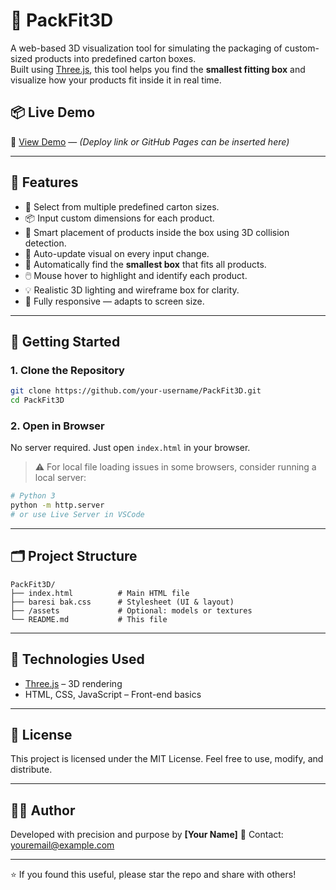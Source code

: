 # 🧊 PackFit3D

A web-based 3D visualization tool for simulating the packaging of custom-sized products into predefined carton boxes.  
Built using [Three.js](https://threejs.org), this tool helps you find the **smallest fitting box** and visualize how your products fit inside it in real time.

## 📦 Live Demo

🚀 [View Demo](#) — *(Deploy link or GitHub Pages can be inserted here)*

---

## 🔧 Features

- 📐 Select from multiple predefined carton sizes.
- 📦 Input custom dimensions for each product.
- 🧠 Smart placement of products inside the box using 3D collision detection.
- 🔄 Auto-update visual on every input change.
- 🎯 Automatically find the **smallest box** that fits all products.
- 🖱️ Mouse hover to highlight and identify each product.
- 💡 Realistic 3D lighting and wireframe box for clarity.
- 📱 Fully responsive — adapts to screen size.

---

## 🚀 Getting Started

### 1. Clone the Repository

```bash
git clone https://github.com/your-username/PackFit3D.git
cd PackFit3D
````

### 2. Open in Browser

No server required. Just open `index.html` in your browser.

> ⚠️ For local file loading issues in some browsers, consider running a local server:

```bash
# Python 3
python -m http.server
# or use Live Server in VSCode
```

---

## 🗂 Project Structure

```
PackFit3D/
├── index.html          # Main HTML file
├── baresi bak.css      # Stylesheet (UI & layout)
├── /assets             # Optional: models or textures
└── README.md           # This file
```

---

## 📘 Technologies Used

* [Three.js](https://threejs.org) – 3D rendering
* HTML, CSS, JavaScript – Front-end basics

---

## 📄 License

This project is licensed under the MIT License.
Feel free to use, modify, and distribute.

---

## 👨‍💻 Author

Developed with precision and purpose by **\[Your Name]**
📧 Contact: [youremail@example.com](mailto:youremail@example.com)

---

⭐️ If you found this useful, please star the repo and share with others!
